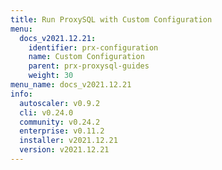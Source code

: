 ```yaml
---
title: Run ProxySQL with Custom Configuration
menu:
  docs_v2021.12.21:
    identifier: prx-configuration
    name: Custom Configuration
    parent: prx-proxysql-guides
    weight: 30
menu_name: docs_v2021.12.21
info:
  autoscaler: v0.9.2
  cli: v0.24.0
  community: v0.24.2
  enterprise: v0.11.2
  installer: v2021.12.21
  version: v2021.12.21
---
```


